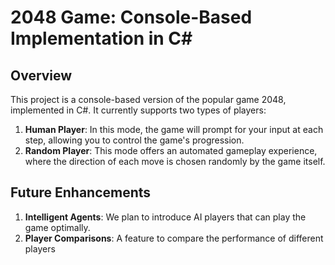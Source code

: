 # 2048 Game: Console-Based Implementation in C#

## Overview

This project is a console-based version of the popular game 2048, implemented in C#. It currently supports two types of players:
1. **Human Player**: In this mode, the game will prompt for your input at each step, allowing you to control the game's progression.
2. **Random Player**: This mode offers an automated gameplay experience, where the direction of each move is chosen randomly by the game itself.

## Future Enhancements

1. **Intelligent Agents**: We plan to introduce AI players that can play the game optimally.
2. **Player Comparisons**: A feature to compare the performance of different players
